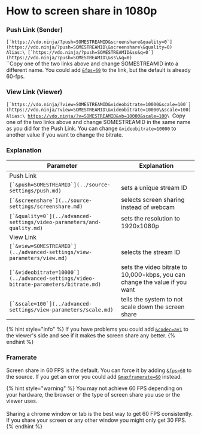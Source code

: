 # How to screen share in 1080p

### Push Link (Sender)

``[`https://vdo.ninja/?push=SOMESTREAMID&screenshare&quality=0`](https://vdo.ninja/?push=SOMESTREAMID\&screenshare\&quality=0)``\
``Alias:\
[`https://vdo.ninja/?push=SOMESTREAMID&ss&q=0`](https://vdo.ninja/?push=SOMESTREAMID\&ss\&q=0)``\
``Copy one of the two links above and change SOMESTREAMID into a different name. You could add [`&fps=60`](../advanced-settings/video-parameters/and-fps.md) to the link, but the default is already 60-fps.

### View Link (Viewer)

``[`https://vdo.ninja/?view=SOMESTREAMID&videobitrate=10000&scale=100`](https://vdo.ninja/?view=SOMESTREAMID\&videobitrate=10000\&scale=100)``\
``Alias:\
``[`https://vdo.ninja/?v=SOMESTREAMID&vb=10000&scale=100`](https://vdo.ninja/?v=SOMESTREAMID\&vb=10000\&scale=100)``\
``Copy one of the two links above and change SOMESTREAMID in the same name as you did for the Push Link. You can change `&videobitrate=10000` to another value if you want to change the bitrate.

### Explanation

| Parameter                                                                             | Explanation                                                                 |
| ------------------------------------------------------------------------------------- | --------------------------------------------------------------------------- |
| Push Link                                                                             |                                                                             |
| ``[`&push=SOMESTREAMID`](../source-settings/push.md)``                                | sets a unique stream ID                                                     |
| ``[`&screenshare`](../source-settings/screenshare.md)``                               | selects screen sharing instead of webcam                                    |
| ``[`&quality=0`](../advanced-settings/video-parameters/and-quality.md)``              | sets the resolution to 1920x1080p                                           |
| View Link                                                                             |                                                                             |
| ``[`&view=SOMESTREAMID`](../advanced-settings/view-parameters/view.md)``              | selects the stream ID                                                       |
| ``[`&videobitrate=10000`](../advanced-settings/video-bitrate-parameters/bitrate.md)`` | sets the video bitrate to 10,000-kbps, you can change the value if you want |
| ``[`&scale=100`](../advanced-settings/view-parameters/scale.md)``                     | tells the system to not scale down the screen share                         |

{% hint style="info" %}
If you have problems you could add [`&codec=av1`](../advanced-settings/view-parameters/codec.md) to the viewer's side and see if it makes the screen share any better.
{% endhint %}

### Framerate

Screen share in 60 FPS is the default. You can force it by adding [`&fps=60`](../advanced-settings/video-parameters/and-fps.md) to the source. If you get an error you could add [`&maxframerate=60`](../source-settings/and-maxframerate.md) instead.

{% hint style="warning" %}
You may not achieve 60 FPS depending on your hardware, the browser or the type of screen share you use or the viewer uses.\
\
Sharing a chrome window or tab is the best way to get 60 FPS consistently. If you share your screen or any other window you might only get 30 FPS.
{% endhint %}
